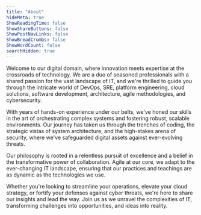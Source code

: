 ```yaml
---
title: "About"
hideMeta: true
ShowReadingTime: false
ShowShareButtons: false
ShowPostNavLinks: false
ShowBreadCrumbs: false
ShowWordCount: false
searchHidden: true
---
```


Welcome to our digital domain, where innovation meets expertise at the crossroads of technology. We are a duo of seasoned professionals with a shared passion for the vast landscape of IT, and we're thrilled to guide you through the intricate world of DevOps, SRE, platform engineering, cloud solutions, software development, architecture, agile methodologies, and cybersecurity.

With years of hands-on experience under our belts, we've honed our skills in the art of orchestrating complex systems and fostering robust, scalable environments. Our journey has taken us through the trenches of coding, the strategic vistas of system architecture, and the high-stakes arena of security, where we've safeguarded digital assets against ever-evolving threats.

Our philosophy is rooted in a relentless pursuit of excellence and a belief in the transformative power of collaboration. Agile at our core, we adapt to the ever-changing IT landscape, ensuring that our practices and teachings are as dynamic as the technologies we use.

Whether you're looking to streamline your operations, elevate your cloud strategy, or fortify your defenses against cyber threats, we're here to share our insights and lead the way. Join us as we unravel the complexities of IT, transforming challenges into opportunities, and ideas into reality.
